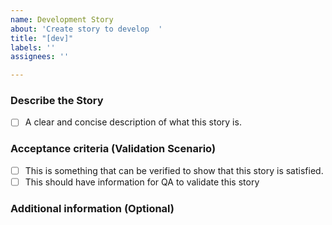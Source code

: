 ```yaml
---
name: Development Story
about: 'Create story to develop  '
title: "[dev]"
labels: ''
assignees: ''

---
```


### Describe the Story
- [ ] A clear and concise description of what this story is.

### Acceptance criteria (Validation Scenario) 
- [ ] This is something that can be verified to show that this story is satisfied.
- [ ] This should have information for QA to validate this story 

### Additional information (Optional)
